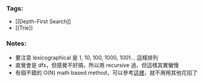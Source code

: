 ### Tags:
- [[Depth-First Search]]
- [[Trie]]
### Notes:
- 要注意 lexicographical 是 1, 10, 100, 1000, 1001... 這樣排列
- 直覺會是 dfs，但感覺不好搞，所以用 recursive 過，但這樣其實蠻慢
- 有個不錯的 O(N) math based method，可以參考[這裡](https://leetcode.com/problems/lexicographical-numbers/solutions/5813956/interviewers-expect-iterative-approach-lets-understand/?envType=daily-question&envId=2024-09-21)，就不用用其他花招了